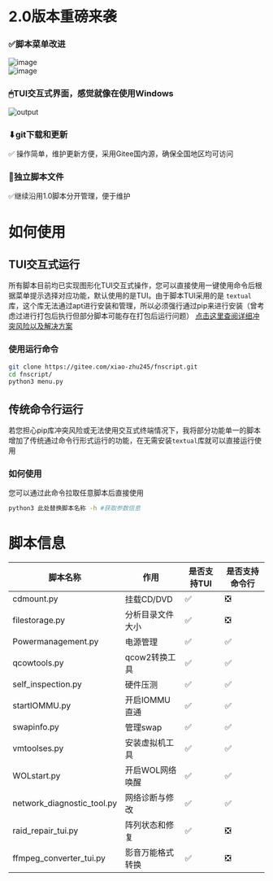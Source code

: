 # 2.0版本重磅来袭
### ✅脚本菜单改进
![image](https://github.com/user-attachments/assets/efed14a9-c2a1-475e-8c67-cdd42dc0c95c) \
![image](https://github.com/user-attachments/assets/66b43e51-0eb5-41b8-8770-6484e953afda)
### 🖱TUI交互式界面，感觉就像在使用Windows
![output](https://github.com/user-attachments/assets/f0a63758-8174-408d-94a0-bbe637bd1bd2)
### ⬇git下载和更新
✅ 操作简单，维护更新方便，采用Gitee国内源，确保全国地区均可访问
### 📄独立脚本文件
✅继续沿用1.0脚本分开管理，便于维护

# 如何使用
## TUI交互式运行
所有脚本目前均已实现图形化TUI交互式操作，您可以直接使用一键使用命令后根据菜单提示选择对应功能，默认使用的是TUI。由于脚本TUI采用的是 `textual` 库，这个库无法通过apt进行安装和管理，所以必须强行通过pip来进行安装（曾考虑过进行打包后执行但部分脚本可能存在打包后运行问题）
[点击这里查阅详细冲突风险以及解决方案](https://github.com/yxsj245/fnscript/blob/2.0/pip%E5%BA%93%E5%86%B2%E7%AA%81%E9%A3%8E%E9%99%A9.md)
### 使用运行命令
```bash
git clone https://gitee.com/xiao-zhu245/fnscript.git
cd fnscript/
python3 menu.py
```
## 传统命令行运行
若您担心pip库冲突风险或无法使用交互式终端情况下，我将部分功能单一的脚本增加了传统通过命令行形式运行的功能，在无需安装`textual`库就可以直接运行使用
### 如何使用
您可以通过此命令拉取任意脚本后直接使用
```bash
python3 此处替换脚本名称 -h #获取参数信息
```
# 脚本信息

| 脚本名称 | 作用 | 是否支持TUI | 是否支持命令行 |
| ------- | ------- | ------- | ------- |
|  cdmount.py      |  挂载CD/DVD       |✅|❎|
|  filestorage.py      |  分析目录文件大小       |✅|❎|
|  Powermanagement.py      |  电源管理       |✅|✅|
|  qcowtools.py      |  qcow2转换工具       |✅|✅|
|  self_inspection.py      |  硬件压测       |✅|✅|
|  startIOMMU.py      |  开启IOMMU直通       |✅|✅|
|  swapinfo.py      |  管理swap       |✅|✅|
|  vmtoolses.py      |  安装虚拟机工具       |✅|✅|
|  WOLstart.py      |  开启WOL网络唤醒       |✅|✅|
|  network_diagnostic_tool.py      |  网络诊断与修改       |✅|✅|
|  raid_repair_tui.py      |  阵列状态和修复       |✅|❎|
|  ffmpeg_converter_tui.py      |  影音万能格式转换       |✅|❎|
